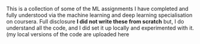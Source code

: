 This is a collection of some of the ML assignments I have completed and fully understood via the machine learning and deep learning specialisation on coursera. Full disclosure **I did not write these from scratch** but, I do understand all the code, and I did set it up locally and experimented with it. (my local versions of the code are uploaded here 
